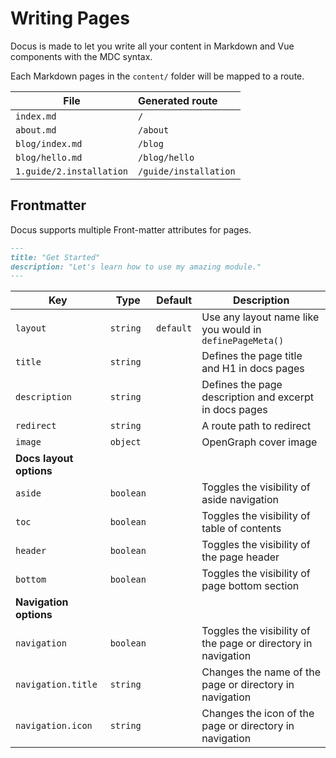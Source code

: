 # Writing Pages

Docus is made to let you write all your content in Markdown and Vue components with the MDC syntax.

Each Markdown pages in the `content/` folder will be mapped to a route.

| File                     | Generated route       |
| ------------------------ | :-------------------- |
| `index.md`               | `/`                   |
| `about.md`               | `/about`              |
| `blog/index.md`          | `/blog`               |
| `blog/hello.md`          | `/blog/hello`         |
| `1.guide/2.installation` | `/guide/installation` |

## Frontmatter

Docus supports multiple Front-matter attributes for pages.

```md [index.md]
---
title: "Get Started"
description: "Let's learn how to use my amazing module."
---
```

| **Key**                 | **Type**  | **Default** | **Description**                                               |
| ----------------------- | --------- | ----------- | ------------------------------------------------------------- |
| `layout`                | `string`  | `default`   | Use any layout name like you would in `definePageMeta()`      |
| `title`                 | `string`  |             | Defines the page title and H1 in docs pages                   |
| `description`           | `string`  |             | Defines the page description and excerpt in docs pages        |
| `redirect`              | `string`  |             | A route path to redirect                                      |
| `image`                 | `object`  |             | OpenGraph cover image                                         |
| **Docs layout options** |           |             |                                                               |
| `aside`                 | `boolean` |             | Toggles the visibility of aside navigation                    |
| `toc`                   | `boolean` |             | Toggles the visibility of table of contents                   |
| `header`                | `boolean` |             | Toggles the visibility of the page header                     |
| `bottom`                | `boolean` |             | Toggles the visibility of page bottom section                 |
| **Navigation options**  |           |             |                                                               |
| `navigation`            | `boolean` |             | Toggles the visibility of the page or directory in navigation |
| `navigation.title`      | `string`  |             | Changes the name of the page or directory in navigation       |
| `navigation.icon`       | `string`  |             | Changes the icon of the page or directory in navigation       |